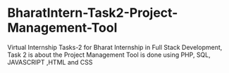 # BharatIntern-Task2-Project-Management-Tool
Virtual Internship Tasks-2 for Bharat Internship in Full Stack Development, Task 2 is about the Project Management Tool is done using PHP, SQL, JAVASCRIPT ,HTML and CSS

